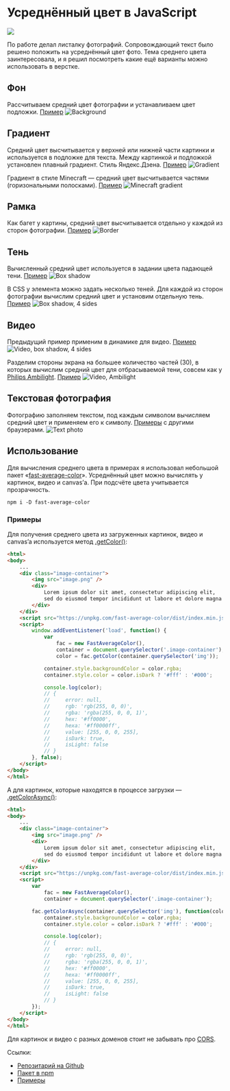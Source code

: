 # Усреднённый цвет в JavaScript

<img src="./images/fruit_average_color.png"/>

По работе делал листалку фотографий. Сопровождающий текст было решено положить на усреднённый цвет фото. Тема среднего цвета заинтересовала, и я решил
посмотреть какие ещё варианты можно использовать в верстке.

## Фон
Рассчитываем средний цвет фотографии и устанавливаем цвет подложки. [Пример](https://hcodes.github.io/fast-average-color/examples/background.html)
![Background](./images/bg.png)

## Градиент
Средний цвет высчитывается у верхней или нижней части картинки и используется в подложке для текста. Между картинкой и подложкой установлен плавный градиент. Стиль Яндекс.Дзена. [Пример](https://hcodes.github.io/fast-average-color/examples/gradient.html)
![Gradient](./images/gradient.png)

Градиент в стиле Minecraft — средний цвет высчитывается частями (горизональными полосками). [Пример](https://hcodes.github.io/fast-average-color/examples/gradient_stripes.html)
![Minecraft gradient](./images/gradient_stripes.png)


## Рамка
Как багет у картины, средний цвет высчитывается отдельно у каждой из сторон фотографии.
[Пример](https://hcodes.github.io/fast-average-color/examples/border.html)
![Border](./images/border.png)

## Тень
Вычисленный средний цвет используется в задании цвета падающей тени. [Пример](https://hcodes.github.io/fast-average-color/examples/box-shadow.html)
![Box shadow](./images/box_shadow.png)

В CSS у элемента можно задать несколько теней. Для каждой из сторон фотографии вычислим средний цвет и установим отдельную тень. [Пример](https://hcodes.github.io/fast-average-color/examples/box-shadow-4-sides.html)
![Box shadow, 4 sides](./images/box_shadow_4.png)

## Видео
Предыдущий пример применим в динамике для видео. [Пример](https://hcodes.github.io/fast-average-color/examples/ambilight.html#4Sides)
![Video, box shadow, 4 sides](./images/ambilight_simple.png)

Разделим стороны экрана на большее количество частей (30), в которых вычислим средний цвет для отбрасываемой тени, совсем как у [Philips Ambilight](https://ru.wikipedia.org/wiki/Ambilight). [Пример](https://hcodes.github.io/fast-average-color/examples/ambilight.html#ManyPoints)
![Video, Ambilight](./images/ambilight_extended.png)

## Текстовая фотография
Фотографию заполняем текстом, под каждым символом вычисляем средний цвет и применяем его к символу. [Примеры](https://hcodes.github.io/fast-average-color/examples/text-photo.html) с другими браузерами.
![Text photo](./images/firefox.png)

## Использование
Для вычисления среднего цвета в примерах я использовал небольшой пакет «[fast-average-color](https://github.com/hcodes/fast-average-color)». Усреднённый цвет можно вычислять у картинок, видео и canvas’а. При подсчёте цвета учитывается прозрачность.

`npm i -D fast-average-color`

### Примеры

Для получения среднего цвета из загруженных картинок, видео и canvas’a используется метод [.getColor()](https://github.com/hcodes/fast-average-color#getcolorresource-options):
```html
<html>
<body>
    ...
    <div class="image-container">
        <img src="image.png" />
        <div>
            Lorem ipsum dolor sit amet, consectetur adipiscing elit,
            sed do eiusmod tempor incididunt ut labore et dolore magna aliqua.
        </div>
    </div>
    <script src="https://unpkg.com/fast-average-color/dist/index.min.js"></script>
    <script>
        window.addEventListener('load', function() {
            var
                fac = new FastAverageColor(),
                container = document.querySelector('.image-container'),
                color = fac.getColor(container.querySelector('img'));

            container.style.backgroundColor = color.rgba;
            container.style.color = color.isDark ? '#fff' : '#000';

            console.log(color);
            // {
            //     error: null,
            //     rgb: 'rgb(255, 0, 0)',
            //     rgba: 'rgba(255, 0, 0, 1)',
            //     hex: '#ff0000',
            //     hexa: '#ff0000ff',
            //     value: [255, 0, 0, 255],
            //     isDark: true,
            //     isLight: false
            // }
        }, false);
    </script>
</body>
</html>
```

А для картинок, которые находятся в процессе загрузки — [.getColorAsync()](https://github.com/hcodes/fast-average-color#getcolorasyncresource-callback-options):
```html
<html>
<body>
    ...
    <div class="image-container">
        <img src="image.png" />
        <div>
            Lorem ipsum dolor sit amet, consectetur adipiscing elit,
            sed do eiusmod tempor incididunt ut labore et dolore magna aliqua.
        </div>
    </div>
    <script src="https://unpkg.com/fast-average-color/dist/index.min.js"></script>
    <script>
        var
            fac = new FastAverageColor(),
            container = document.querySelector('.image-container');

        fac.getColorAsync(container.querySelector('img'), function(color) {
            container.style.backgroundColor = color.rgba;
            container.style.color = color.isDark ? '#fff' : '#000';

            console.log(color);
            // {
            //     error: null,
            //     rgb: 'rgb(255, 0, 0)',
            //     rgba: 'rgba(255, 0, 0, 1)',
            //     hex: '#ff0000',
            //     hexa: '#ff0000ff',
            //     value: [255, 0, 0, 255],
            //     isDark: true,
            //     isLight: false
            // }
        });
    </script>
</body>
</html>
````

Для картинок и видео с разных доменов стоит не забывать про [CORS](https://developer.mozilla.org/ru/docs/Web/HTTP/CORS).

Ссылки:
- [Репозитарий на Github](https://github.com/hcodes/fast-average-color)
- [Пакет в npm](https://www.npmjs.com/package/fast-average-color)
- [Примеры](https://hcodes.github.io/fast-average-color/examples/background.html)
